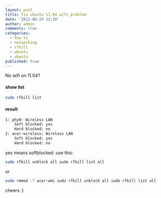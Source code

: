 ```yaml
---
layout: post
title: fix ubuntu 11.04 wifi problem
date: '2012-08-29 12:30'
author: admin
comments: true
categories:
  - how to
  - networking
  - rfkill
  - ubuntu
  - ubuntu
published: true
---
```

No wifi on 11.04?
<!--more-->

#### show list
```bash
sudo rfkill list
```


#### result
```bash
1: phy0: Wireless LAN
    Soft blocked: yes
    Hard blocked: no
2: acer-wireless: Wireless LAN
    Soft blocked: yes
    Hard blocked: no
```
yes means softblocked. use this:

```bash
sudo rfkill unblock all sudo rfkill list all
```
or

```bash
sudo rmmod -f acer-wmi sudo rfkill unblock all sudo rfkill list all
```


cheers :)
